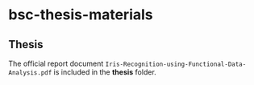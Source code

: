 # bsc-thesis-materials

## Thesis

The official report document `Iris-Recognition-using-Functional-Data-Analysis.pdf` is included in the **thesis** folder.
